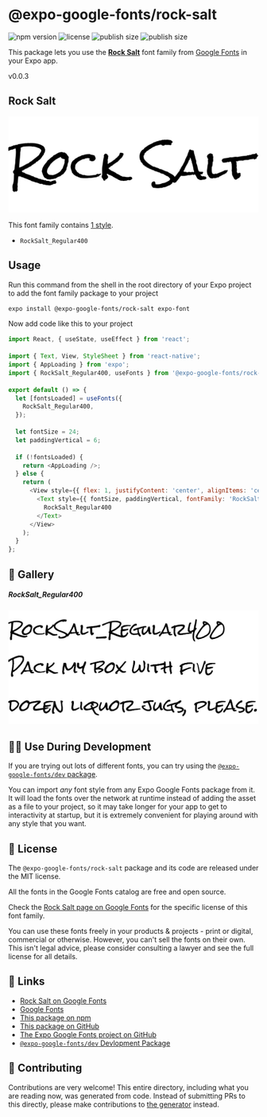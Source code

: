 # @expo-google-fonts/rock-salt

![npm version](https://flat.badgen.net/npm/v/@expo-google-fonts/rock-salt)
![license](https://flat.badgen.net/github/license/expo/google-fonts)
![publish size](https://flat.badgen.net/packagephobia/install/@expo-google-fonts/rock-salt)
![publish size](https://flat.badgen.net/packagephobia/publish/@expo-google-fonts/rock-salt)

This package lets you use the [**Rock Salt**](https://fonts.google.com/specimen/Rock+Salt) font family from [Google Fonts](https://fonts.google.com/) in your Expo app.

v0.0.3

## Rock Salt

![Rock Salt](./font-family.png)

This font family contains [1 style](#-gallery).

- `RockSalt_Regular400`

## Usage

Run this command from the shell in the root directory of your Expo project to add the font family package to your project
```sh
expo install @expo-google-fonts/rock-salt expo-font
```

Now add code like this to your project
```js
import React, { useState, useEffect } from 'react';

import { Text, View, StyleSheet } from 'react-native';
import { AppLoading } from 'expo';
import { RockSalt_Regular400, useFonts } from '@expo-google-fonts/rock-salt';

export default () => {
  let [fontsLoaded] = useFonts({
    RockSalt_Regular400,
  });

  let fontSize = 24;
  let paddingVertical = 6;

  if (!fontsLoaded) {
    return <AppLoading />;
  } else {
    return (
      <View style={{ flex: 1, justifyContent: 'center', alignItems: 'center' }}>
        <Text style={{ fontSize, paddingVertical, fontFamily: 'RockSalt_Regular400' }}>
          RockSalt_Regular400
        </Text>
      </View>
    );
  }
};

```

## 🔡 Gallery

##### RockSalt_Regular400
![RockSalt_Regular400](./f806681f8229dcdbd4eecfbadbbba02c5db0e98796d6996917c01a006376910f.ttf.png)


## 👩‍💻 Use During Development

If you are trying out lots of different fonts, you can try using the [`@expo-google-fonts/dev` package](https://github.com/expo/google-fonts/tree/master/font-packages/dev#readme).

You can import *any* font style from any Expo Google Fonts package from it. It will load the fonts
over the network at runtime instead of adding the asset as a file to your project, so it may take longer
for your app to get to interactivity at startup, but it is extremely convenient
for playing around with any style that you want.

## 📖 License

The `@expo-google-fonts/rock-salt` package and its code are released under the MIT license.

All the fonts in the Google Fonts catalog are free and open source.

Check the [Rock Salt page on Google Fonts](https://fonts.google.com/specimen/Rock+Salt) for the specific license of this font family.

You can use these fonts freely in your products & projects - print or digital, commercial or otherwise. However, you can't sell the fonts on their own. This isn't legal advice, please consider consulting a lawyer and see the full license for all details.

## 🔗 Links

- [Rock Salt on Google Fonts](https://fonts.google.com/specimen/Rock+Salt)
- [Google Fonts](https://fonts.google.com/)
- [This package on npm](https://www.npmjs.com/package/@expo-google-fonts/rock-salt)
- [This package on GitHub](https://github.com/expo/google-fonts/tree/master/font-packages/rock-salt)
- [The Expo Google Fonts project on GitHub](https://github.com/expo/google-fonts)
- [`@expo-google-fonts/dev` Devlopment Package](https://github.com/expo/google-fonts/tree/master/font-packages/dev)


## 🤝 Contributing

Contributions are very welcome! This entire directory, including what you are reading now, was generated from code. Instead of submitting PRs to this directly, please make contributions to [the generator](https://github.com/expo/google-fonts/tree/master/packages/generator) instead.
